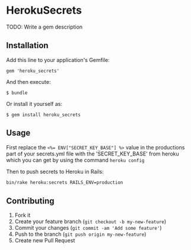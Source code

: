 # HerokuSecrets

TODO: Write a gem description

## Installation

Add this line to your application's Gemfile:

    gem 'heroku_secrets'

And then execute:

    $ bundle

Or install it yourself as:

    $ gem install heroku_secrets

## Usage

First replace the `<%= ENV["SECRET_KEY_BASE"] %>` value in the productions part of your secrets.yml file with the 'SECRET_KEY_BASE' from heroku which you can get by using the command `heroku config`

Then to push secrets to Heroku in Rails:

```sh
bin/rake heroku:secrets RAILS_ENV=production
```


## Contributing

1. Fork it
2. Create your feature branch (`git checkout -b my-new-feature`)
3. Commit your changes (`git commit -am 'Add some feature'`)
4. Push to the branch (`git push origin my-new-feature`)
5. Create new Pull Request
